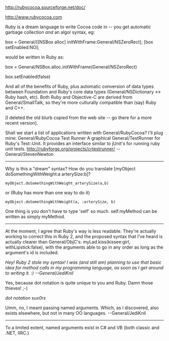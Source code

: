 

http://rubycocoa.sourceforge.net/doc/

http://www.rubycocoa.com

Ruby is a dream language to write Cocoa code in -- you get automatic garbage collection *and* an algol syntax, eg:

box = General/[[NSBox alloc] initWithFrame:General/NSZeroRect];
[box setEnabled:NO];

would be written in Ruby as:

box = General/NSBox.alloc.initWithFrame(General/NSZeroRect)

box.setEnabled(false)

And all of the benefits of Ruby, plus automatic conversion of data types between Foundation and Ruby's core data types (General/NSDictionary <-> Ruby hash, etc). Both Ruby and Objective-C are derived from General/SmallTalk, so they're more culturally compatible than (say) Ruby and C++.

[I deleted the old blurb copied from the web site -- go there for a more recent version].

Shall we start a list of applications written with General/RubyCocoa? I'll plug mine:
General/RubyCocoa Test Runner A graphical General/TestRunner for Ruby's Test::Unit. It provides an interface similar to jUnit's for running ruby unit tests. http://rubyforge.org/projects/crtestrunner/ --General/StevenNewton

----

Why is this a "dream" syntax? How do you translate     [myObject doSomethingWithWeight:a arterySize:b]?

    myObject.doSomethingWithWeight_arterySize(a,b)

or (Ruby has more than one way to do it)

    myObject.doSomethingWithWeight(a, :arterySize, b)

One thing is you don't have to type 'self' so much.  self.myMethod can be written as simply myMethod.

----

At the moment, I agree that Ruby's way is less readable. They're actually working to correct this in Ruby 2, and the proposed syntax that I've heard is actually clearer than General/ObjC's:     myLad.kiss(kissee:girl, withLipstick:false), with the arguments able to go in any order as long as the argument's id is included.

*Hey! Ruby 2 stole my syntax! I was (and still am) planning to use that basic idea for method calls in my programming language, as soon as I get around to writing it. :) --General/JediKnil*

Yes, because dot notation is quite unique to you and Ruby. Damn those thieves! ;-)

*dot notation sux0rs*

Umm, no, I meant passing named arguments. Which, as I discovered, also exists elsewhere, but not in many OO languages. --General/JediKnil

----

To a limited extent, named arguments exist in C# and VB (both classic and .NET, IIRC.)